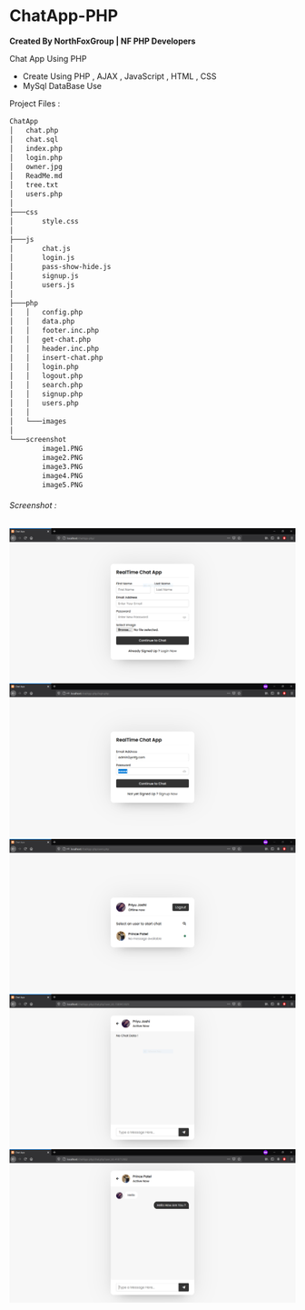 # ChatApp-PHP

<b> Created By NorthFoxGroup | NF PHP Developers </b>

Chat App Using PHP

* Create Using PHP , AJAX , JavaScript , HTML , CSS
* MySql DataBase Use

Project Files :

```
ChatApp
│   chat.php
│   chat.sql
│   index.php
│   login.php
│   owner.jpg
│   ReadMe.md
│   tree.txt
│   users.php
│   
├───css
│       style.css
│       
├───js
│       chat.js
│       login.js
│       pass-show-hide.js
│       signup.js
│       users.js
│       
├───php
│   │   config.php
│   │   data.php
│   │   footer.inc.php
│   │   get-chat.php
│   │   header.inc.php
│   │   insert-chat.php
│   │   login.php
│   │   logout.php
│   │   search.php
│   │   signup.php
│   │   users.php
│   │   
│   └───images
│           
└───screenshot
        image1.PNG
        image2.PNG
        image3.PNG
        image4.PNG
        image5.PNG
```
###### Screenshot :

![Image 1](screenshot/image1.png)
![Image 1](screenshot/image2.png)
![Image 1](screenshot/image3.png)
![Image 1](screenshot/image4.png)
![Image 1](screenshot/image5.png)